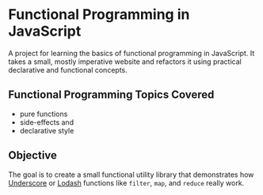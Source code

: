 # Functional Programming in JavaScript

A project for learning the basics of functional programming in JavaScript. It takes a small, mostly imperative website and refactors it using practical declarative and functional concepts.

## Functional Programming Topics Covered
- pure functions
- side-effects and
- declarative style

## Objective
The goal is to create a small functional utility library that demonstrates how [Underscore](http://underscorejs.org/) or [Lodash](https://lodash.com/) functions like `filter`, `map`, and `reduce` really work.
